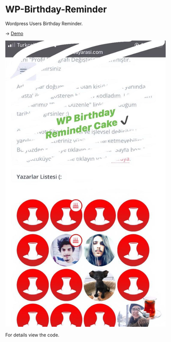 # WP-Birthday-Reminder
 Wordpress Users Birthday Reminder. 

 -> [Demo](https://cayarasi.com "Çay Arası - Bi Dolu Muhabbet")

  ![example](https://raw.githubusercontent.com/hkkcngz/WP-Birthday-Reminder/master/wp-birthday-reminder.jpeg?token=AEYE5DPQC7YU4HL62ZXTQGC6NHYY6 "Demo")

For details view the code.